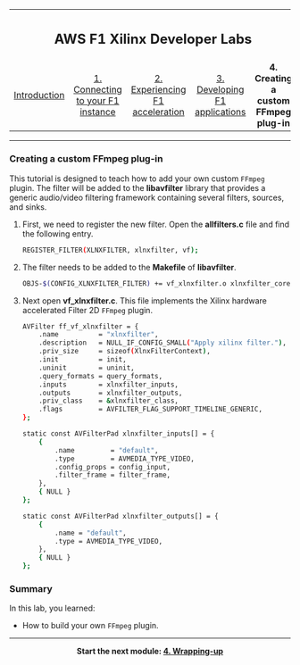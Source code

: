 <table style="width:100%">
  <tr>
    <th width="100%" colspan="5"><h2>AWS F1 Xilinx Developer Labs</h2></th>
  </tr>
  <tr>
    <td width="20%" align="center"><a href="README.md">Introduction</a></td>
    <td width="20%" align="center"><a href="SETUP.md">1. Connecting to your F1 instance</a></td> 
    <td width="20%" align="center"><a href="FFMPEG_Lab.md">2. Experiencing F1 acceleration</a></td>
    <td width="20%" align="center"><a href="FILTER2D_Lab.md">3. Developing F1 applications</a></td>
    <td width="20%" align="center"><b>4. Creating a custom FFmpeg plug-in</b></td>
    <td width="20%" align="center"><a href="WRAP_UP.md">5. Wrapping-up</td>
  </tr>
</table>
	
---------------------------------------
	
### Creating a custom FFmpeg plug-in

This tutorial is designed to teach how to add your own custom ```FFmpeg``` plugin. The filter will be added to the **libavfilter** library that provides a generic audio/video filtering framework containing several filters, sources, and sinks.

1.	First, we need to register the new filter. Open the **allfilters.c** file and find the following entry.
    ```bash
    REGISTER_FILTER(XLNXFILTER, xlnxfilter, vf);
	```

1.	The filter needs to be added to the **Makefile** of **libavfilter**. 
    ```bash
	OBJS-$(CONFIG_XLNXFILTER_FILTER) += vf_xlnxfilter.o xlnxfilter_core/xlnxfilter_core.o
	```

1.	Next open **vf_xlnxfilter.c**. This file implements the Xilinx hardware accelerated Filter 2D ```FFmpeg``` plugin.

    ```bash
	AVFilter ff_vf_xlnxfilter = {
		.name          = "xlnxfilter",
		.description   = NULL_IF_CONFIG_SMALL("Apply xilinx filter."),
		.priv_size     = sizeof(XlnxFilterContext),
		.init          = init,
		.uninit        = uninit,
		.query_formats = query_formats,
		.inputs        = xlnxfilter_inputs,
		.outputs       = xlnxfilter_outputs,
		.priv_class    = &xlnxfilter_class,
		.flags         = AVFILTER_FLAG_SUPPORT_TIMELINE_GENERIC,
	};
	```

    ```bash
	static const AVFilterPad xlnxfilter_inputs[] = {
		{
			.name         = "default",
			.type         = AVMEDIA_TYPE_VIDEO,
			.config_props = config_input,
			.filter_frame = filter_frame,
		},
		{ NULL }
	};
	```

    ```bash
	static const AVFilterPad xlnxfilter_outputs[] = {
		{
			.name = "default",
			.type = AVMEDIA_TYPE_VIDEO,
		},
		{ NULL }
	};
	```

### Summary  

In this lab, you learned:
* How to build your own ```FFmpeg``` plugin.
 
---------------------------------------

<p align="center"><b>
Start the next module: <a href="WRAP_UP.md">4. Wrapping-up</a>
</b></p>  
